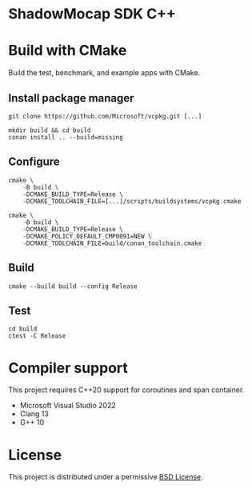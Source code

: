 ShadowMocap SDK C++
====

# Build with CMake

Build the test, benchmark, and example apps with CMake.

## Install package manager
```console
git clone https://github.com/Microsoft/vcpkg.git [...]
```

```
mkdir build && cd build
conan install .. --build=missing
```

## Configure

```console
cmake \
    -B build \
    -DCMAKE_BUILD_TYPE=Release \
    -DCMAKE_TOOLCHAIN_FILE=[...]/scripts/buildsystems/vcpkg.cmake
```

```console
cmake \
    -B build \
    -DCMAKE_BUILD_TYPE=Release \
    -DCMAKE_POLICY_DEFAULT_CMP0091=NEW \
    -DCMAKE_TOOLCHAIN_FILE=build/conan_toolchain.cmake
```

## Build

```console
cmake --build build --config Release
```

## Test

```console
cd build
ctest -C Release
```

# Compiler support

This project requires C++20 support for coroutines and span container.

- Microsoft Visual Studio 2022
- Clang 13
- G++ 10

# License

This project is distributed under a permissive [BSD License](LICENSE).
